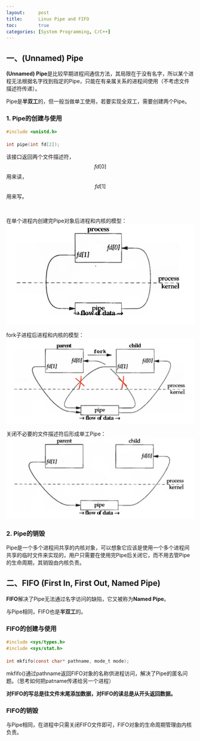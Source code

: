 ```yaml
---
layout:     post
title:      Linux Pipe and FIFO
toc:        true
categories: [System Programming, C/C++]
---
```

## 一、(Unnamed) Pipe
**(Unnamed) Pipe**是比较早期进程间通信方法，其局限在于没有名字，所以某个进程无法根据名字找到指定的Pipe，只能在有亲属关系的进程间使用（不考虑文件描述符传递）。

Pipe是**半双工**的，但一般当做单工使用，若要实现全双工，需要创建两个Pipe。
### 1. Pipe的创建与使用
```c
#include <unistd.h>

int pipe(int fd[2]);
```
该接口返回两个文件描述符，$$fd[0]$$用来读，$$fd[1]$$用来写。

<br/>

在单个进程内创建完Pipe对象后进程和内核的模型：
![pipe in single process](/assets/posts/Pipe_and_FIFO/pipe_in_single_process.png)

fork子进程后进程和内核的模型：
![pipe between two processes 1](/assets/posts/Pipe_and_FIFO/pipe_between_two_processes_1.png)

关闭不必要的文件描述符后形成单工Pipe：
![pipe between two processes 2](/assets/posts/Pipe_and_FIFO/pipe_between_two_processes_2.png)

### 2. Pipe的销毁
Pipe是一个多个进程间共享的内核对象，可以想象它应该是使用一个多个进程间共享的临时文件来实现的，用户只需要在使用完Pipe后关闭它，而不用去管Pipe的生命周期，其销毁由内核负责。


## 二、FIFO (First In, First Out, Named Pipe)
**FIFO**解决了Pipe无法通过名字访问的缺陷，它又被称为**Named Pipe**。

与Pipe相同，FIFO也是**半双工**的。

### FIFO的创建与使用
```c
#include <sys/types.h>
#include <sys/stat.h>

int mkfifo(const char* pathname, mode_t mode);
```
mkfifo()通过pathname返回FIFO对象的名称供进程访问，解决了Pipe的匿名问题。（思考如何把patname传递给另一个进程）

**对FIFO的写总是往文件末尾添加数据，对FIFO的读总是从开头返回数据。**

### FIFO的销毁
与Pipe相同，在进程中只需关闭FIFO文件即可，FIFO对象的生命周期管理由内核负责。